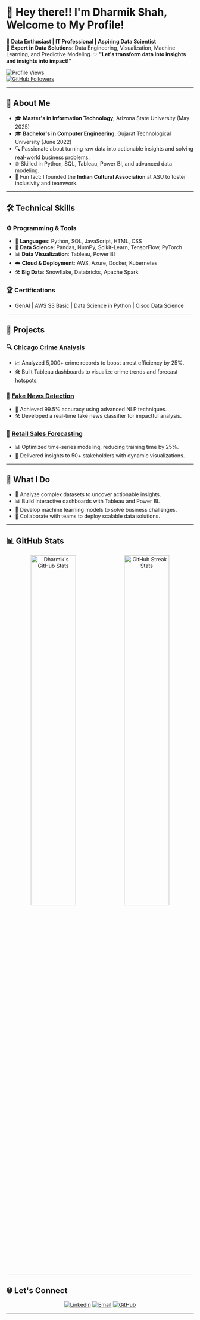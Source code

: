 # 👋 Hey there!! I'm Dharmik Shah, Welcome to My Profile!  

🌟 **Data Enthusiast | IT Professional | Aspiring Data Scientist**  
🎯 **Expert in Data Solutions**: Data Engineering, Visualization, Machine Learning, and Predictive Modeling.
✨ **"Let's transform data into insights and insights into impact!"**

![Profile Views](https://komarev.com/ghpvc/?username=dharmik2101&color=blue)  
[![GitHub Followers](https://img.shields.io/github/followers/dharmik2101?label=Follow&style=social)](https://github.com/dharmik2101)

---

## 🚀 **About Me**
- 🎓 **Master's in Information Technology**, Arizona State University (May 2025)  
- 🎓 **Bachelor's in Computer Engineering**, Gujarat Technological University (June 2022)  
- 🔍 Passionate about turning raw data into actionable insights and solving real-world business problems.
- 🌐 Skilled in Python, SQL, Tableau, Power BI, and advanced data modeling.
- 🌟 Fun fact: I founded the **Indian Cultural Association** at ASU to foster inclusivity and teamwork.

---

## 🛠️ **Technical Skills**

### ⚙️ **Programming & Tools**
- 🐍 **Languages**: Python, SQL, JavaScript, HTML, CSS  
- 🧮 **Data Science**: Pandas, NumPy, Scikit-Learn, TensorFlow, PyTorch  
- 📊 **Data Visualization**: Tableau, Power BI  
- ☁️ **Cloud & Deployment**: AWS, Azure, Docker, Kubernetes  
- 🛠️ **Big Data**: Snowflake, Databricks, Apache Spark  

### 🏆 **Certifications**
- GenAI | AWS S3 Basic | Data Science in Python | Cisco Data Science  

---

## 📂 **Projects**
### 🔍 **[Chicago Crime Analysis](https://public.tableau.com/app/profile/dharmik.shah2873/viz/Chicago_Crime_Analysis_17136777823450/ChicagoCrimeAnalysis)**  
- 📈 Analyzed 5,000+ crime records to boost arrest efficiency by 25%.  
- 🛠️ Built Tableau dashboards to visualize crime trends and forecast hotspots.

### 📰 **[Fake News Detection](https://github.com/dharmik2101/Fake-News-Detection-Using-Machine-Learning)**  
- 🤖 Achieved 99.5% accuracy using advanced NLP techniques.  
- 🛠️ Developed a real-time fake news classifier for impactful analysis.

### 🛒 **[Retail Sales Forecasting](https://github.com/dharmik2101/Retail-Sales-Forecasting-with-Time-Series-Analysis-)**  
- 📊 Optimized time-series modeling, reducing training time by 25%.  
- 🚀 Delivered insights to 50+ stakeholders with dynamic visualizations.

---

## 🎯 **What I Do**
- 🔎 Analyze complex datasets to uncover actionable insights.  
- 📊 Build interactive dashboards with Tableau and Power BI.  
- 🤖 Develop machine learning models to solve business challenges.  
- 🚀 Collaborate with teams to deploy scalable data solutions.

---

## 📊 **GitHub Stats**

<div align="center">
  <img src="https://github-readme-stats.vercel.app/api?username=dharmik2101&show_icons=true&theme=radical" alt="Dharmik's GitHub Stats" width="49%" />
  <img src="https://github-readme-streak-stats.herokuapp.com/?user=dharmik2101&theme=radical" alt="GitHub Streak Stats" width="49%" />
</div>

---

## 🌐 **Let's Connect**

<p align="center">
  <a href="https://www.linkedin.com/in/dharmikshah21/" target="_blank"><img src="https://img.shields.io/badge/LinkedIn-Connect-blue?style=flat&logo=linkedin" alt="LinkedIn"></a>
  <a href="mailto:dshah125@asu.edu"><img src="https://img.shields.io/badge/Email-Send%20Mail-blue?style=flat&logo=gmail" alt="Email"></a>
  <a href="https://github.com/dharmik2101"><img src="https://img.shields.io/badge/GitHub-Follow-lightgrey?style=flat&logo=github" alt="GitHub"></a>
</p>

---



